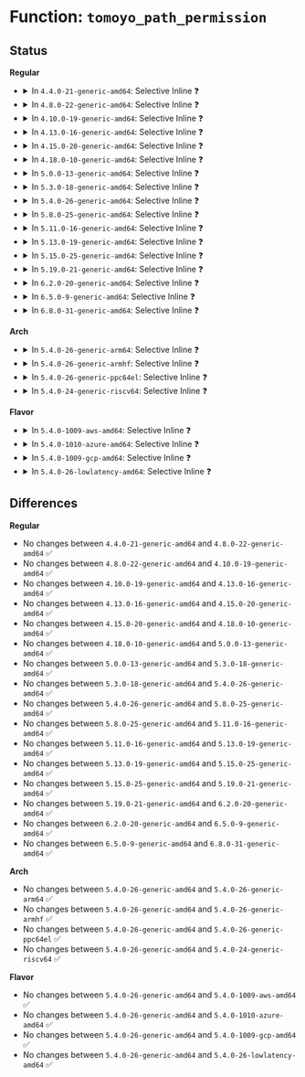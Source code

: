 # Function: <code>tomoyo_path_permission</code>

## Status
<b>Regular</b>
<ul>
<li>
<details>
<summary>In <code>4.4.0-21-generic-amd64</code>: Selective Inline ❓</summary>

```c
int tomoyo_path_permission(struct tomoyo_request_info * r, u8 operation, const struct tomoyo_path_info * filename)
```

```json
{
  "name": "tomoyo_path_permission",
  "collision_type": "Unique Static",
  "inline_type": "Selective",
  "funcs": [
    {
      "addr": 18446744071582444832,
      "name": "tomoyo_path_permission",
      "external": false,
      "loc": "security/tomoyo/file.c:558",
      "file": "security/tomoyo/file.c",
      "inline": "not declared, inlined",
      "caller_inline": [],
      "caller_func": [
        "security/tomoyo/file.c:tomoyo_check_open_permission",
        "security/tomoyo/file.c:tomoyo_check_open_permission",
        "security/tomoyo/file.c:tomoyo_path_perm",
        "security/tomoyo/file.c:tomoyo_path_perm"
      ]
    }
  ],
  "symbols": [
    {
      "addr": 18446744071582444832,
      "name": "tomoyo_path_permission",
      "section": ".text",
      "bind": "STB_LOCAL",
      "size": 138
    }
  ]
}
```
</details>
</li>
<li>
<details>
<summary>In <code>4.8.0-22-generic-amd64</code>: Selective Inline ❓</summary>

```c
int tomoyo_path_permission(struct tomoyo_request_info * r, u8 operation, const struct tomoyo_path_info * filename)
```

```json
{
  "name": "tomoyo_path_permission",
  "collision_type": "Unique Static",
  "inline_type": "Selective",
  "funcs": [
    {
      "addr": 18446744071582666752,
      "name": "tomoyo_path_permission",
      "external": false,
      "loc": "security/tomoyo/file.c:558",
      "file": "security/tomoyo/file.c",
      "inline": "not declared, inlined",
      "caller_inline": [],
      "caller_func": [
        "security/tomoyo/file.c:tomoyo_path_perm",
        "security/tomoyo/file.c:tomoyo_path_perm",
        "security/tomoyo/file.c:tomoyo_check_open_permission",
        "security/tomoyo/file.c:tomoyo_check_open_permission"
      ]
    }
  ],
  "symbols": [
    {
      "addr": 18446744071582666752,
      "name": "tomoyo_path_permission",
      "section": ".text",
      "bind": "STB_LOCAL",
      "size": 145
    }
  ]
}
```
</details>
</li>
<li>
<details>
<summary>In <code>4.10.0-19-generic-amd64</code>: Selective Inline ❓</summary>

```c
int tomoyo_path_permission(struct tomoyo_request_info * r, u8 operation, const struct tomoyo_path_info * filename)
```

```json
{
  "name": "tomoyo_path_permission",
  "collision_type": "Unique Static",
  "inline_type": "Selective",
  "funcs": [
    {
      "addr": 18446744071582759808,
      "name": "tomoyo_path_permission",
      "external": false,
      "loc": "security/tomoyo/file.c:558",
      "file": "security/tomoyo/file.c",
      "inline": "not declared, inlined",
      "caller_inline": [],
      "caller_func": [
        "security/tomoyo/file.c:tomoyo_path_perm",
        "security/tomoyo/file.c:tomoyo_path_perm",
        "security/tomoyo/file.c:tomoyo_check_open_permission",
        "security/tomoyo/file.c:tomoyo_check_open_permission"
      ]
    }
  ],
  "symbols": [
    {
      "addr": 18446744071582759808,
      "name": "tomoyo_path_permission",
      "section": ".text",
      "bind": "STB_LOCAL",
      "size": 145
    }
  ]
}
```
</details>
</li>
<li>
<details>
<summary>In <code>4.13.0-16-generic-amd64</code>: Selective Inline ❓</summary>

```c
int tomoyo_path_permission(struct tomoyo_request_info * r, u8 operation, const struct tomoyo_path_info * filename)
```

```json
{
  "name": "tomoyo_path_permission",
  "collision_type": "Unique Static",
  "inline_type": "Selective",
  "funcs": [
    {
      "addr": 18446744071582852224,
      "name": "tomoyo_path_permission",
      "external": false,
      "loc": "security/tomoyo/file.c:558",
      "file": "security/tomoyo/file.c",
      "inline": "not declared, inlined",
      "caller_inline": [],
      "caller_func": [
        "security/tomoyo/file.c:tomoyo_path_perm",
        "security/tomoyo/file.c:tomoyo_path_perm",
        "security/tomoyo/file.c:tomoyo_path_perm",
        "security/tomoyo/file.c:tomoyo_check_open_permission",
        "security/tomoyo/file.c:tomoyo_check_open_permission"
      ]
    }
  ],
  "symbols": [
    {
      "addr": 18446744071582852224,
      "name": "tomoyo_path_permission",
      "section": ".text",
      "bind": "STB_LOCAL",
      "size": 145
    }
  ]
}
```
</details>
</li>
<li>
<details>
<summary>In <code>4.15.0-20-generic-amd64</code>: Selective Inline ❓</summary>

```c
int tomoyo_path_permission(struct tomoyo_request_info * r, u8 operation, const struct tomoyo_path_info * filename)
```

```json
{
  "name": "tomoyo_path_permission",
  "collision_type": "Unique Static",
  "inline_type": "Selective",
  "funcs": [
    {
      "addr": 18446744071583009168,
      "name": "tomoyo_path_permission",
      "external": false,
      "loc": "security/tomoyo/file.c:559",
      "file": "security/tomoyo/file.c",
      "inline": "not declared, inlined",
      "caller_inline": [],
      "caller_func": [
        "security/tomoyo/file.c:tomoyo_path_perm",
        "security/tomoyo/file.c:tomoyo_path_perm",
        "security/tomoyo/file.c:tomoyo_path_perm",
        "security/tomoyo/file.c:tomoyo_check_open_permission",
        "security/tomoyo/file.c:tomoyo_check_open_permission"
      ]
    }
  ],
  "symbols": [
    {
      "addr": 18446744071583009168,
      "name": "tomoyo_path_permission",
      "section": ".text",
      "bind": "STB_LOCAL",
      "size": 145
    }
  ]
}
```
</details>
</li>
<li>
<details>
<summary>In <code>4.18.0-10-generic-amd64</code>: Selective Inline ❓</summary>

```c
int tomoyo_path_permission(struct tomoyo_request_info * r, u8 operation, const struct tomoyo_path_info * filename)
```

```json
{
  "name": "tomoyo_path_permission",
  "collision_type": "Unique Static",
  "inline_type": "Selective",
  "funcs": [
    {
      "addr": 18446744071583209856,
      "name": "tomoyo_path_permission",
      "external": false,
      "loc": "security/tomoyo/file.c:559",
      "file": "security/tomoyo/file.c",
      "inline": "not declared, inlined",
      "caller_inline": [],
      "caller_func": [
        "security/tomoyo/file.c:tomoyo_path_perm",
        "security/tomoyo/file.c:tomoyo_path_perm",
        "security/tomoyo/file.c:tomoyo_path_perm",
        "security/tomoyo/file.c:tomoyo_check_open_permission",
        "security/tomoyo/file.c:tomoyo_check_open_permission"
      ]
    }
  ],
  "symbols": [
    {
      "addr": 18446744071583209856,
      "name": "tomoyo_path_permission",
      "section": ".text",
      "bind": "STB_LOCAL",
      "size": 145
    }
  ]
}
```
</details>
</li>
<li>
<details>
<summary>In <code>5.0.0-13-generic-amd64</code>: Selective Inline ❓</summary>

```c
int tomoyo_path_permission(struct tomoyo_request_info * r, u8 operation, const struct tomoyo_path_info * filename)
```

```json
{
  "name": "tomoyo_path_permission",
  "collision_type": "Unique Static",
  "inline_type": "Selective",
  "funcs": [
    {
      "addr": 18446744071583326784,
      "name": "tomoyo_path_permission",
      "external": false,
      "loc": "security/tomoyo/file.c:559",
      "file": "security/tomoyo/file.c",
      "inline": "not declared, inlined",
      "caller_inline": [],
      "caller_func": [
        "security/tomoyo/file.c:tomoyo_path_perm",
        "security/tomoyo/file.c:tomoyo_path_perm",
        "security/tomoyo/file.c:tomoyo_path_perm",
        "security/tomoyo/file.c:tomoyo_check_open_permission",
        "security/tomoyo/file.c:tomoyo_check_open_permission"
      ]
    }
  ],
  "symbols": [
    {
      "addr": 18446744071583326784,
      "name": "tomoyo_path_permission",
      "section": ".text",
      "bind": "STB_LOCAL",
      "size": 145
    }
  ]
}
```
</details>
</li>
<li>
<details>
<summary>In <code>5.3.0-18-generic-amd64</code>: Selective Inline ❓</summary>

```c
int tomoyo_path_permission(struct tomoyo_request_info * r, u8 operation, const struct tomoyo_path_info * filename)
```

```json
{
  "name": "tomoyo_path_permission",
  "collision_type": "Unique Static",
  "inline_type": "Selective",
  "funcs": [
    {
      "addr": 18446744071583514208,
      "name": "tomoyo_path_permission",
      "external": false,
      "loc": "security/tomoyo/file.c:573",
      "file": "security/tomoyo/file.c",
      "inline": "not declared, inlined",
      "caller_inline": [],
      "caller_func": [
        "security/tomoyo/file.c:tomoyo_path_perm",
        "security/tomoyo/file.c:tomoyo_path_perm",
        "security/tomoyo/file.c:tomoyo_check_open_permission",
        "security/tomoyo/file.c:tomoyo_check_open_permission"
      ]
    }
  ],
  "symbols": [
    {
      "addr": 18446744071583514208,
      "name": "tomoyo_path_permission",
      "section": ".text",
      "bind": "STB_LOCAL",
      "size": 138
    }
  ]
}
```
</details>
</li>
<li>
<details>
<summary>In <code>5.4.0-26-generic-amd64</code>: Selective Inline ❓</summary>

```c
int tomoyo_path_permission(struct tomoyo_request_info * r, u8 operation, const struct tomoyo_path_info * filename)
```

```json
{
  "name": "tomoyo_path_permission",
  "collision_type": "Unique Static",
  "inline_type": "Selective",
  "funcs": [
    {
      "addr": 18446744071583620096,
      "name": "tomoyo_path_permission",
      "external": false,
      "loc": "security/tomoyo/file.c:573",
      "file": "security/tomoyo/file.c",
      "inline": "not declared, inlined",
      "caller_inline": [],
      "caller_func": [
        "security/tomoyo/file.c:tomoyo_path_perm",
        "security/tomoyo/file.c:tomoyo_path_perm",
        "security/tomoyo/file.c:tomoyo_check_open_permission",
        "security/tomoyo/file.c:tomoyo_check_open_permission"
      ]
    }
  ],
  "symbols": [
    {
      "addr": 18446744071583620096,
      "name": "tomoyo_path_permission",
      "section": ".text",
      "bind": "STB_LOCAL",
      "size": 138
    }
  ]
}
```
</details>
</li>
<li>
<details>
<summary>In <code>5.8.0-25-generic-amd64</code>: Selective Inline ❓</summary>

```c
int tomoyo_path_permission(struct tomoyo_request_info * r, u8 operation, const struct tomoyo_path_info * filename)
```

```json
{
  "name": "tomoyo_path_permission",
  "collision_type": "Unique Static",
  "inline_type": "Selective",
  "funcs": [
    {
      "addr": 18446744071583976544,
      "name": "tomoyo_path_permission",
      "external": false,
      "loc": "security/tomoyo/file.c:573",
      "file": "security/tomoyo/file.c",
      "inline": "not declared, inlined",
      "caller_inline": [],
      "caller_func": [
        "security/tomoyo/file.c:tomoyo_path_perm",
        "security/tomoyo/file.c:tomoyo_path_perm",
        "security/tomoyo/file.c:tomoyo_check_open_permission",
        "security/tomoyo/file.c:tomoyo_check_open_permission"
      ]
    }
  ],
  "symbols": [
    {
      "addr": 18446744071583976544,
      "name": "tomoyo_path_permission",
      "section": ".text",
      "bind": "STB_LOCAL",
      "size": 138
    }
  ]
}
```
</details>
</li>
<li>
<details>
<summary>In <code>5.11.0-16-generic-amd64</code>: Selective Inline ❓</summary>

```c
int tomoyo_path_permission(struct tomoyo_request_info * r, u8 operation, const struct tomoyo_path_info * filename)
```

```json
{
  "name": "tomoyo_path_permission",
  "collision_type": "Unique Static",
  "inline_type": "Selective",
  "funcs": [
    {
      "addr": 18446744071584096352,
      "name": "tomoyo_path_permission",
      "external": false,
      "loc": "security/tomoyo/file.c:573",
      "file": "security/tomoyo/file.c",
      "inline": "not declared, inlined",
      "caller_inline": [],
      "caller_func": [
        "security/tomoyo/file.c:tomoyo_path_perm",
        "security/tomoyo/file.c:tomoyo_path_perm",
        "security/tomoyo/file.c:tomoyo_check_open_permission",
        "security/tomoyo/file.c:tomoyo_check_open_permission"
      ]
    }
  ],
  "symbols": [
    {
      "addr": 18446744071584096352,
      "name": "tomoyo_path_permission",
      "section": ".text",
      "bind": "STB_LOCAL",
      "size": 138
    }
  ]
}
```
</details>
</li>
<li>
<details>
<summary>In <code>5.13.0-19-generic-amd64</code>: Selective Inline ❓</summary>

```c
int tomoyo_path_permission(struct tomoyo_request_info * r, u8 operation, const struct tomoyo_path_info * filename)
```

```json
{
  "name": "tomoyo_path_permission",
  "collision_type": "Unique Static",
  "inline_type": "Selective",
  "funcs": [
    {
      "addr": 18446744071584123952,
      "name": "tomoyo_path_permission",
      "external": false,
      "loc": "security/tomoyo/file.c:573",
      "file": "security/tomoyo/file.c",
      "inline": "not declared, inlined",
      "caller_inline": [],
      "caller_func": [
        "security/tomoyo/file.c:tomoyo_path_perm",
        "security/tomoyo/file.c:tomoyo_path_perm",
        "security/tomoyo/file.c:tomoyo_check_open_permission",
        "security/tomoyo/file.c:tomoyo_check_open_permission"
      ]
    }
  ],
  "symbols": [
    {
      "addr": 18446744071584123952,
      "name": "tomoyo_path_permission",
      "section": ".text",
      "bind": "STB_LOCAL",
      "size": 138
    }
  ]
}
```
</details>
</li>
<li>
<details>
<summary>In <code>5.15.0-25-generic-amd64</code>: Selective Inline ❓</summary>

```c
int tomoyo_path_permission(struct tomoyo_request_info * r, u8 operation, const struct tomoyo_path_info * filename)
```

```json
{
  "name": "tomoyo_path_permission",
  "collision_type": "Unique Static",
  "inline_type": "Selective",
  "funcs": [
    {
      "addr": 18446744071584505552,
      "name": "tomoyo_path_permission",
      "external": false,
      "loc": "security/tomoyo/file.c:573",
      "file": "security/tomoyo/file.c",
      "inline": "not declared, inlined",
      "caller_inline": [],
      "caller_func": [
        "security/tomoyo/file.c:tomoyo_path_perm",
        "security/tomoyo/file.c:tomoyo_path_perm",
        "security/tomoyo/file.c:tomoyo_check_open_permission",
        "security/tomoyo/file.c:tomoyo_check_open_permission"
      ]
    }
  ],
  "symbols": [
    {
      "addr": 18446744071584505552,
      "name": "tomoyo_path_permission",
      "section": ".text",
      "bind": "STB_LOCAL",
      "size": 213
    }
  ]
}
```
</details>
</li>
<li>
<details>
<summary>In <code>5.19.0-21-generic-amd64</code>: Selective Inline ❓</summary>

```c
int tomoyo_path_permission(struct tomoyo_request_info * r, u8 operation, const struct tomoyo_path_info * filename)
```

```json
{
  "name": "tomoyo_path_permission",
  "collision_type": "Unique Static",
  "inline_type": "Selective",
  "funcs": [
    {
      "addr": 18446744071585142944,
      "name": "tomoyo_path_permission",
      "external": false,
      "loc": "security/tomoyo/file.c:573",
      "file": "security/tomoyo/file.c",
      "inline": "not declared, inlined",
      "caller_inline": [],
      "caller_func": [
        "security/tomoyo/file.c:tomoyo_path_perm",
        "security/tomoyo/file.c:tomoyo_path_perm",
        "security/tomoyo/file.c:tomoyo_check_open_permission",
        "security/tomoyo/file.c:tomoyo_check_open_permission"
      ]
    }
  ],
  "symbols": [
    {
      "addr": 18446744071585142944,
      "name": "tomoyo_path_permission",
      "section": ".text",
      "bind": "STB_LOCAL",
      "size": 225
    }
  ]
}
```
</details>
</li>
<li>
<details>
<summary>In <code>6.2.0-20-generic-amd64</code>: Selective Inline ❓</summary>

```c
int tomoyo_path_permission(struct tomoyo_request_info * r, u8 operation, const struct tomoyo_path_info * filename)
```

```json
{
  "name": "tomoyo_path_permission",
  "collision_type": "Unique Static",
  "inline_type": "Selective",
  "funcs": [
    {
      "addr": 18446744071585868016,
      "name": "tomoyo_path_permission",
      "external": false,
      "loc": "security/tomoyo/file.c:573",
      "file": "security/tomoyo/file.c",
      "inline": "not declared, inlined",
      "caller_inline": [],
      "caller_func": [
        "security/tomoyo/file.c:tomoyo_path_perm",
        "security/tomoyo/file.c:tomoyo_path_perm",
        "security/tomoyo/file.c:tomoyo_check_open_permission",
        "security/tomoyo/file.c:tomoyo_check_open_permission"
      ]
    }
  ],
  "symbols": [
    {
      "addr": 18446744071585868016,
      "name": "tomoyo_path_permission",
      "section": ".text",
      "bind": "STB_LOCAL",
      "size": 225
    }
  ]
}
```
</details>
</li>
<li>
<details>
<summary>In <code>6.5.0-9-generic-amd64</code>: Selective Inline ❓</summary>

```c
int tomoyo_path_permission(struct tomoyo_request_info * r, u8 operation, const struct tomoyo_path_info * filename)
```

```json
{
  "name": "tomoyo_path_permission",
  "collision_type": "Unique Static",
  "inline_type": "Selective",
  "funcs": [
    {
      "addr": 18446744071586099968,
      "name": "tomoyo_path_permission",
      "external": false,
      "loc": "security/tomoyo/file.c:573",
      "file": "security/tomoyo/file.c",
      "inline": "not declared, inlined",
      "caller_inline": [],
      "caller_func": [
        "security/tomoyo/file.c:tomoyo_path_perm",
        "security/tomoyo/file.c:tomoyo_path_perm",
        "security/tomoyo/file.c:tomoyo_check_open_permission",
        "security/tomoyo/file.c:tomoyo_check_open_permission"
      ]
    }
  ],
  "symbols": [
    {
      "addr": 18446744071586099968,
      "name": "tomoyo_path_permission",
      "section": ".text",
      "bind": "STB_LOCAL",
      "size": 225
    }
  ]
}
```
</details>
</li>
<li>
<details>
<summary>In <code>6.8.0-31-generic-amd64</code>: Selective Inline ❓</summary>

```c
int tomoyo_path_permission(struct tomoyo_request_info * r, u8 operation, const struct tomoyo_path_info * filename)
```

```json
{
  "name": "tomoyo_path_permission",
  "collision_type": "Unique Static",
  "inline_type": "Selective",
  "funcs": [
    {
      "addr": 18446744071586349264,
      "name": "tomoyo_path_permission",
      "external": false,
      "loc": "security/tomoyo/file.c:573",
      "file": "security/tomoyo/file.c",
      "inline": "not declared, inlined",
      "caller_inline": [],
      "caller_func": [
        "security/tomoyo/file.c:tomoyo_path_perm",
        "security/tomoyo/file.c:tomoyo_path_perm",
        "security/tomoyo/file.c:tomoyo_check_open_permission",
        "security/tomoyo/file.c:tomoyo_check_open_permission"
      ]
    }
  ],
  "symbols": [
    {
      "addr": 18446744071586349264,
      "name": "tomoyo_path_permission",
      "section": ".text",
      "bind": "STB_LOCAL",
      "size": 225
    }
  ]
}
```
</details>
</li>
</ul>
<b>Arch</b>
<ul>
<li>
<details>
<summary>In <code>5.4.0-26-generic-arm64</code>: Selective Inline ❓</summary>

```c
int tomoyo_path_permission(struct tomoyo_request_info * r, u8 operation, const struct tomoyo_path_info * filename)
```

```json
{
  "name": "tomoyo_path_permission",
  "collision_type": "Unique Static",
  "inline_type": "Selective",
  "funcs": [
    {
      "addr": 18446603336495403824,
      "name": "tomoyo_path_permission",
      "external": false,
      "loc": "security/tomoyo/file.c:573",
      "file": "security/tomoyo/file.c",
      "inline": "not declared, inlined",
      "caller_inline": [],
      "caller_func": [
        "security/tomoyo/file.c:tomoyo_path_perm",
        "security/tomoyo/file.c:tomoyo_path_perm",
        "security/tomoyo/file.c:tomoyo_check_open_permission",
        "security/tomoyo/file.c:tomoyo_check_open_permission"
      ]
    }
  ],
  "symbols": [
    {
      "addr": 18446603336495403824,
      "name": "tomoyo_path_permission",
      "section": ".text",
      "bind": "STB_LOCAL",
      "size": 208
    }
  ]
}
```
</details>
</li>
<li>
<details>
<summary>In <code>5.4.0-26-generic-armhf</code>: Selective Inline ❓</summary>

```c
int tomoyo_path_permission(struct tomoyo_request_info * r, u8 operation, const struct tomoyo_path_info * filename)
```

```json
{
  "name": "tomoyo_path_permission",
  "collision_type": "Unique Static",
  "inline_type": "Selective",
  "funcs": [
    {
      "addr": 3228775952,
      "name": "tomoyo_path_permission",
      "external": false,
      "loc": "security/tomoyo/file.c:573",
      "file": "security/tomoyo/file.c",
      "inline": "not declared, inlined",
      "caller_inline": [],
      "caller_func": [
        "security/tomoyo/file.c:tomoyo_path_perm",
        "security/tomoyo/file.c:tomoyo_path_perm",
        "security/tomoyo/file.c:tomoyo_check_open_permission",
        "security/tomoyo/file.c:tomoyo_check_open_permission"
      ]
    }
  ],
  "symbols": [
    {
      "addr": 3228775952,
      "name": "tomoyo_path_permission",
      "section": ".text",
      "bind": "STB_LOCAL",
      "size": 176
    }
  ]
}
```
</details>
</li>
<li>
<details>
<summary>In <code>5.4.0-26-generic-ppc64el</code>: Selective Inline ❓</summary>

```c
int tomoyo_path_permission(struct tomoyo_request_info * r, u8 operation, const struct tomoyo_path_info * filename)
```

```json
{
  "name": "tomoyo_path_permission",
  "collision_type": "Unique Static",
  "inline_type": "Selective",
  "funcs": [
    {
      "addr": 13835058055289437008,
      "name": "tomoyo_path_permission",
      "external": false,
      "loc": "security/tomoyo/file.c:573",
      "file": "security/tomoyo/file.c",
      "inline": "not declared, inlined",
      "caller_inline": [],
      "caller_func": [
        "security/tomoyo/file.c:tomoyo_path_perm",
        "security/tomoyo/file.c:tomoyo_path_perm",
        "security/tomoyo/file.c:tomoyo_check_open_permission",
        "security/tomoyo/file.c:tomoyo_check_open_permission"
      ]
    }
  ],
  "symbols": [
    {
      "addr": 13835058055289437008,
      "name": "tomoyo_path_permission",
      "section": ".text",
      "bind": "STB_LOCAL",
      "size": 304
    }
  ]
}
```
</details>
</li>
<li>
<details>
<summary>In <code>5.4.0-24-generic-riscv64</code>: Selective Inline ❓</summary>

```c
int tomoyo_path_permission(struct tomoyo_request_info * r, u8 operation, const struct tomoyo_path_info * filename)
```

```json
{
  "name": "tomoyo_path_permission",
  "collision_type": "Unique Static",
  "inline_type": "Selective",
  "funcs": [
    {
      "addr": 18446743936274603424,
      "name": "tomoyo_path_permission",
      "external": false,
      "loc": "security/tomoyo/file.c:573",
      "file": "security/tomoyo/file.c",
      "inline": "not declared, inlined",
      "caller_inline": [],
      "caller_func": [
        "security/tomoyo/file.c:tomoyo_path_perm",
        "security/tomoyo/file.c:tomoyo_path_perm",
        "security/tomoyo/file.c:tomoyo_check_open_permission",
        "security/tomoyo/file.c:tomoyo_check_open_permission"
      ]
    }
  ],
  "symbols": [
    {
      "addr": 18446743936274603424,
      "name": "tomoyo_path_permission",
      "section": ".text",
      "bind": "STB_LOCAL",
      "size": 180
    }
  ]
}
```
</details>
</li>
</ul>
<b>Flavor</b>
<ul>
<li>
<details>
<summary>In <code>5.4.0-1009-aws-amd64</code>: Selective Inline ❓</summary>

```c
int tomoyo_path_permission(struct tomoyo_request_info * r, u8 operation, const struct tomoyo_path_info * filename)
```

```json
{
  "name": "tomoyo_path_permission",
  "collision_type": "Unique Static",
  "inline_type": "Selective",
  "funcs": [
    {
      "addr": 18446744071583588832,
      "name": "tomoyo_path_permission",
      "external": false,
      "loc": "security/tomoyo/file.c:573",
      "file": "security/tomoyo/file.c",
      "inline": "not declared, inlined",
      "caller_inline": [],
      "caller_func": [
        "security/tomoyo/file.c:tomoyo_path_perm",
        "security/tomoyo/file.c:tomoyo_path_perm",
        "security/tomoyo/file.c:tomoyo_check_open_permission",
        "security/tomoyo/file.c:tomoyo_check_open_permission"
      ]
    }
  ],
  "symbols": [
    {
      "addr": 18446744071583588832,
      "name": "tomoyo_path_permission",
      "section": ".text",
      "bind": "STB_LOCAL",
      "size": 138
    }
  ]
}
```
</details>
</li>
<li>
<details>
<summary>In <code>5.4.0-1010-azure-amd64</code>: Selective Inline ❓</summary>

```c
int tomoyo_path_permission(struct tomoyo_request_info * r, u8 operation, const struct tomoyo_path_info * filename)
```

```json
{
  "name": "tomoyo_path_permission",
  "collision_type": "Unique Static",
  "inline_type": "Selective",
  "funcs": [
    {
      "addr": 18446744071583525888,
      "name": "tomoyo_path_permission",
      "external": false,
      "loc": "security/tomoyo/file.c:573",
      "file": "security/tomoyo/file.c",
      "inline": "not declared, inlined",
      "caller_inline": [],
      "caller_func": [
        "security/tomoyo/file.c:tomoyo_path_perm",
        "security/tomoyo/file.c:tomoyo_path_perm",
        "security/tomoyo/file.c:tomoyo_check_open_permission",
        "security/tomoyo/file.c:tomoyo_check_open_permission"
      ]
    }
  ],
  "symbols": [
    {
      "addr": 18446744071583525888,
      "name": "tomoyo_path_permission",
      "section": ".text",
      "bind": "STB_LOCAL",
      "size": 138
    }
  ]
}
```
</details>
</li>
<li>
<details>
<summary>In <code>5.4.0-1009-gcp-amd64</code>: Selective Inline ❓</summary>

```c
int tomoyo_path_permission(struct tomoyo_request_info * r, u8 operation, const struct tomoyo_path_info * filename)
```

```json
{
  "name": "tomoyo_path_permission",
  "collision_type": "Unique Static",
  "inline_type": "Selective",
  "funcs": [
    {
      "addr": 18446744071583572608,
      "name": "tomoyo_path_permission",
      "external": false,
      "loc": "security/tomoyo/file.c:573",
      "file": "security/tomoyo/file.c",
      "inline": "not declared, inlined",
      "caller_inline": [],
      "caller_func": [
        "security/tomoyo/file.c:tomoyo_path_perm",
        "security/tomoyo/file.c:tomoyo_path_perm",
        "security/tomoyo/file.c:tomoyo_check_open_permission",
        "security/tomoyo/file.c:tomoyo_check_open_permission"
      ]
    }
  ],
  "symbols": [
    {
      "addr": 18446744071583572608,
      "name": "tomoyo_path_permission",
      "section": ".text",
      "bind": "STB_LOCAL",
      "size": 138
    }
  ]
}
```
</details>
</li>
<li>
<details>
<summary>In <code>5.4.0-26-lowlatency-amd64</code>: Selective Inline ❓</summary>

```c
int tomoyo_path_permission(struct tomoyo_request_info * r, u8 operation, const struct tomoyo_path_info * filename)
```

```json
{
  "name": "tomoyo_path_permission",
  "collision_type": "Unique Static",
  "inline_type": "Selective",
  "funcs": [
    {
      "addr": 18446744071583669776,
      "name": "tomoyo_path_permission",
      "external": false,
      "loc": "security/tomoyo/file.c:573",
      "file": "security/tomoyo/file.c",
      "inline": "not declared, inlined",
      "caller_inline": [],
      "caller_func": [
        "security/tomoyo/file.c:tomoyo_path_perm",
        "security/tomoyo/file.c:tomoyo_path_perm",
        "security/tomoyo/file.c:tomoyo_check_open_permission",
        "security/tomoyo/file.c:tomoyo_check_open_permission"
      ]
    }
  ],
  "symbols": [
    {
      "addr": 18446744071583669776,
      "name": "tomoyo_path_permission",
      "section": ".text",
      "bind": "STB_LOCAL",
      "size": 138
    }
  ]
}
```
</details>
</li>
</ul>

## Differences
<b>Regular</b>
<ul>
<li>
No changes between <code>4.4.0-21-generic-amd64</code> and <code>4.8.0-22-generic-amd64</code> ✅
</li>
<li>
No changes between <code>4.8.0-22-generic-amd64</code> and <code>4.10.0-19-generic-amd64</code> ✅
</li>
<li>
No changes between <code>4.10.0-19-generic-amd64</code> and <code>4.13.0-16-generic-amd64</code> ✅
</li>
<li>
No changes between <code>4.13.0-16-generic-amd64</code> and <code>4.15.0-20-generic-amd64</code> ✅
</li>
<li>
No changes between <code>4.15.0-20-generic-amd64</code> and <code>4.18.0-10-generic-amd64</code> ✅
</li>
<li>
No changes between <code>4.18.0-10-generic-amd64</code> and <code>5.0.0-13-generic-amd64</code> ✅
</li>
<li>
No changes between <code>5.0.0-13-generic-amd64</code> and <code>5.3.0-18-generic-amd64</code> ✅
</li>
<li>
No changes between <code>5.3.0-18-generic-amd64</code> and <code>5.4.0-26-generic-amd64</code> ✅
</li>
<li>
No changes between <code>5.4.0-26-generic-amd64</code> and <code>5.8.0-25-generic-amd64</code> ✅
</li>
<li>
No changes between <code>5.8.0-25-generic-amd64</code> and <code>5.11.0-16-generic-amd64</code> ✅
</li>
<li>
No changes between <code>5.11.0-16-generic-amd64</code> and <code>5.13.0-19-generic-amd64</code> ✅
</li>
<li>
No changes between <code>5.13.0-19-generic-amd64</code> and <code>5.15.0-25-generic-amd64</code> ✅
</li>
<li>
No changes between <code>5.15.0-25-generic-amd64</code> and <code>5.19.0-21-generic-amd64</code> ✅
</li>
<li>
No changes between <code>5.19.0-21-generic-amd64</code> and <code>6.2.0-20-generic-amd64</code> ✅
</li>
<li>
No changes between <code>6.2.0-20-generic-amd64</code> and <code>6.5.0-9-generic-amd64</code> ✅
</li>
<li>
No changes between <code>6.5.0-9-generic-amd64</code> and <code>6.8.0-31-generic-amd64</code> ✅
</li>
</ul>
<b>Arch</b>
<ul>
<li>
No changes between <code>5.4.0-26-generic-amd64</code> and <code>5.4.0-26-generic-arm64</code> ✅
</li>
<li>
No changes between <code>5.4.0-26-generic-amd64</code> and <code>5.4.0-26-generic-armhf</code> ✅
</li>
<li>
No changes between <code>5.4.0-26-generic-amd64</code> and <code>5.4.0-26-generic-ppc64el</code> ✅
</li>
<li>
No changes between <code>5.4.0-26-generic-amd64</code> and <code>5.4.0-24-generic-riscv64</code> ✅
</li>
</ul>
<b>Flavor</b>
<ul>
<li>
No changes between <code>5.4.0-26-generic-amd64</code> and <code>5.4.0-1009-aws-amd64</code> ✅
</li>
<li>
No changes between <code>5.4.0-26-generic-amd64</code> and <code>5.4.0-1010-azure-amd64</code> ✅
</li>
<li>
No changes between <code>5.4.0-26-generic-amd64</code> and <code>5.4.0-1009-gcp-amd64</code> ✅
</li>
<li>
No changes between <code>5.4.0-26-generic-amd64</code> and <code>5.4.0-26-lowlatency-amd64</code> ✅
</li>
</ul>
